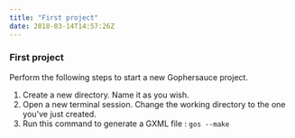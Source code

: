 ```yaml
---
title: "First project"
date: 2018-03-14T14:57:26Z
---
```


### First project
Perform the following steps to start a new Gophersauce project.

1. Create a new directory. Name it as you wish.
2. Open a new terminal session. Change the working directory to the one you've just created.
3. Run this command to generate a GXML file : `gos --make` 
